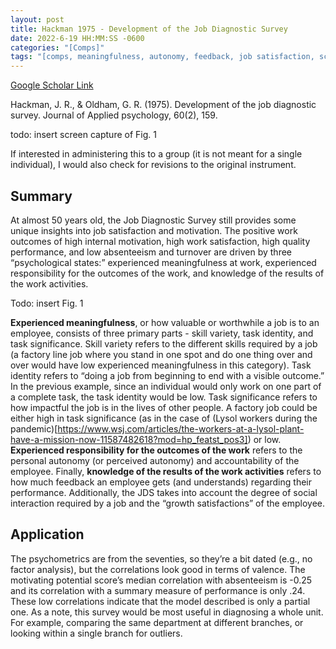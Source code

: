 ```yaml
---
layout: post
title: Hackman 1975 - Development of the Job Diagnostic Survey
date: 2022-6-19 HH:MM:SS -0600
categories: "[Comps]"
tags: "[comps, meaningfulness, autonomy, feedback, job satisfaction, scale]"
---
```

[Google Scholar Link](https://scholar.google.com/scholar?hl=en&as_sdt=0%2C45&q=Development+of+the+job+diagnostic+survey&btnG=)

Hackman, J. R., & Oldham, G. R. (1975). Development of the job diagnostic survey. Journal of Applied psychology, 60(2), 159.

todo: insert screen capture of Fig. 1

If interested in administering this to a group (it is not meant for a single individual), I would also check for revisions to the original instrument.

## Summary
At almost 50 years old, the Job Diagnostic Survey still provides some unique insights into job satisfaction and motivation.  The positive work outcomes of high internal motivation, high work satisfaction, high quality performance, and low absenteeism and turnover are driven by three “psychological states:” experienced meaningfulness at work, experienced responsibility for the outcomes of the work, and knowledge of the results of the work activities.

Todo: insert Fig. 1

**Experienced meaningfulness**, or how valuable or worthwhile a job is to an employee, consists of three primary parts - skill variety, task identity, and task significance.  Skill variety refers to the different skills required by a job (a factory line job where you stand in one spot and do one thing over and over would have low experienced meaningfulness in this category).  Task identity refers to “doing a job from beginning to end with a visible outcome.”  In the previous example, since an individual would only work on one part of a complete task, the task identity would be low.  Task significance refers to how impactful the job is in the lives of other people.  A factory job could be either high in task significance (as in the case of (Lysol workers during the pandemic)[https://www.wsj.com/articles/the-workers-at-a-lysol-plant-have-a-mission-now-11587482618?mod=hp_featst_pos3]) or low.  **Experienced responsibility for the outcomes of the work** refers to the personal autonomy (or perceived autonomy)  and accountability of the employee.  Finally, **knowledge of the results of the work activities** refers to how much feedback an employee gets (and understands) regarding their performance.  Additionally, the JDS takes into account the degree of social interaction required by a job and the “growth satisfactions” of the employee.

## Application
The psychometrics are from the seventies, so they’re a bit dated (e.g., no factor analysis), but the correlations look good in terms of valence.  The motivating potential score’s median correlation with absenteeism is -0.25 and its correlation with a summary measure of performance is only .24.  These low correlations indicate that the model described is only a partial one.  As a note, this survey would be most useful in diagnosing a whole unit.  For example, comparing the same department at different branches, or looking within a single branch for outliers.
